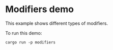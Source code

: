 # Modifiers demo

This example shows different types of modifiers.

To run this demo:

```shell
cargo run -p modifiers
```
